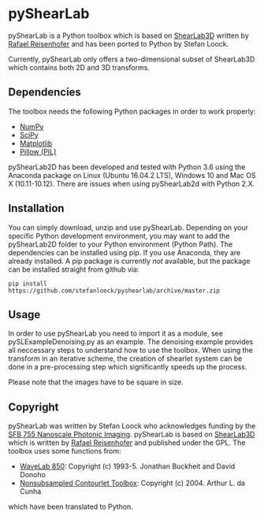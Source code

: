 # pyShearLab
pyShearLab is a Python toolbox which is based on [ShearLab3D](http://www3.math.tu-berlin.de/numerik/www.shearlab.org/software) written by [Rafael Reisenhofer](http://www.math.uni-bremen.de/~reisenho/) and has been ported to Python by Stefan Loock.

Currently, pyShearLab only offers a two-dimensional subset of ShearLab3D which contains both 2D and 3D transforms.

## Dependencies
The toolbox needs the following Python packages in order to work properly:

* [NumPy](http://www.numpy.org/)
* [SciPy](https://scipy.org/)
* [Matplotlib](http://matplotlib.org/)
* [Pillow (PIL)](https://python-pillow.org/)

pyShearLab2D has been developed and tested with Python 3.6 using the Anaconda package on Linux (Ubuntu 16.04.2 LTS), Windows 10 and Mac OS X (10.11-10.12). There are issues when using pyShearLab2d with Python 2.X.

## Installation
You can simply download, unzip and use pyShearLab. Depending on your specific Python development environment, you may want to add the pyShearLab2D folder to your Python environment (Python Path). The dependencies can be installed using pip. If you use Anaconda, they are already installed.
A pip package is currently _not_ available, but the package can be installed straight from github via:

    pip install https://github.com/stefanloock/pyshearlab/archive/master.zip

## Usage
In order to use pyShearLab you need to import it as a module, see pySLExampleDenoising.py as an example. The denoising example 
provides all neccessary steps to understand how to use the toolbox. When using the transform in an iterative scheme, the 
creation of shearlet system can be done in a pre-processing step which significantly speeds up the process.

Please note that the images have to be square in size.

## Copyright
pyShearLab was written by Stefan Loock who acknowledges funding by the [SFB 755 Nanoscale Photonic Imaging](http://www.uni-goettingen.de/de/318955.html). pyShearLab is based
on [ShearLab3D](http://www3.math.tu-berlin.de/numerik/www.shearlab.org/software)  which is written by [Rafael Reisenhofer](http://www.math.uni-bremen.de/~reisenho/)  and published under the GPL. The toolbox uses some functions from:

* [WaveLab 850](http://statweb.stanford.edu/~wavelab/): Copyright (c) 1993-5. Jonathan Buckheit and David Donoho
* [Nonsubsampled Contourlet Toolbox](https://www.mathworks.com/matlabcentral/fileexchange/10049-nonsubsampled-contourlet-toolbox): Copyright (c) 2004. Arthur L. da Cunha

which have been translated to Python.
